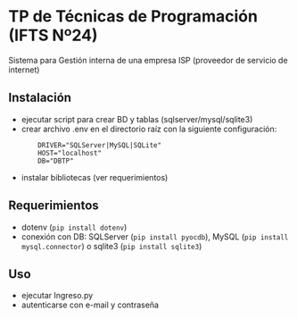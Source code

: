 # TP de Técnicas de Programación (IFTS Nº24)
Sistema para Gestión interna de una empresa ISP (proveedor de servicio de internet)

## Instalación
- ejecutar script para crear BD y tablas (sqlserver/mysql/sqlite3)
- crear archivo .env en el directorio raíz con la siguiente configuración:
    ```
        DRIVER="SQLServer|MySQL|SQLite"
        HOST="localhost"
        DB="DBTP"
    ```
- instalar bibliotecas (ver requerimientos)

## Requerimientos
- dotenv (`pip install dotenv`)
- conexión con DB: SQLServer (`pip install pyocdb`), MySQL (`pip install mysql.connector`) o sqlite3 (`pip install sqlite3`)

## Uso
- ejecutar Ingreso.py
- autenticarse con e-mail y contraseña